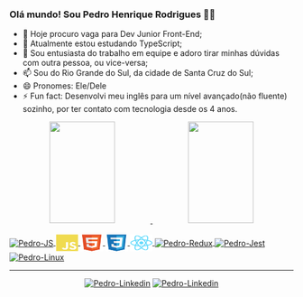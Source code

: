 ### Olá mundo! Sou Pedro Henrique Rodrigues 🦸‍♂

- 🔭 Hoje procuro vaga para Dev Junior Front-End;
- 🌱 Atualmente estou estudando TypeScript;
- 👯 Sou entusiasta do trabalho em equipe e adoro tirar minhas dúvidas com outra pessoa, ou vice-versa;
- 📫 Sou do Rio Grande do Sul, da cidade de Santa Cruz do Sul;
- 😄 Pronomes: Ele/Dele
- ⚡ Fun fact: Desenvolvi meu inglês para um nível avançado(não fluente) sozinho, por ter contato com tecnologia desde os 4 anos.

<div align="center">
  <a href="https://github.com/rafaballerini">
  <img height="180em" width="48%" src="https://github-readme-stats.vercel.app/api?username=PeDD1&show_icons=true&theme=gruvbox&include_all_commits=true&count_private=true"/>
  <img height="180em" width="48%" src="https://github-readme-stats.vercel.app/api/top-langs/?username=PeDD1&layout=compact&langs_count=7&theme=gruvbox"/>
</div>
<br>
<div style="display: inline_block">
  <img align="center" alt="Pedro-JS" height="30" width="40" src="https://cdn.jsdelivr.net/gh/devicons/devicon/icons/git/git-original.svg">
  <img align="center" alt="Pedro-Js" height="30" width="40" src="https://raw.githubusercontent.com/devicons/devicon/master/icons/javascript/javascript-plain.svg">
  <img align="center" alt="Pedro-HTML" height="30" width="40" src="https://raw.githubusercontent.com/devicons/devicon/master/icons/html5/html5-original.svg">
  <img align="center" alt="Pedro-CSS" height="30" width="40" src="https://raw.githubusercontent.com/devicons/devicon/master/icons/css3/css3-original.svg">
  <img align="center" alt="Pedro-React" height="30" width="40" src="https://raw.githubusercontent.com/devicons/devicon/master/icons/react/react-original.svg">
  <img align="center" alt="Pedro-Redux" height-"20" width="30" src="https://cdn.jsdelivr.net/gh/devicons/devicon/icons/redux/redux-original.svg">
  <img align="center" alt="Pedro-Jest" height="30" width="40" src="https://cdn.jsdelivr.net/gh/devicons/devicon/icons/jest/jest-plain.svg">
  <img align="center" alt="Pedro-Linux" height="30" width="40" src="https://cdn.jsdelivr.net/gh/devicons/devicon/icons/linux/linux-original.svg">
</div>
<hr>
<div style="display: inline_block" align="center">
  <a href="https://www.linkedin.com/in/pedrorodriguesrs/" target="_blank"><img height="30" width="125" alt="Pedro-Linkedin" src="https://img.shields.io/badge/LinkedIn-0077B5?style=for-the-badge&logo=linkedin&logoColor=white" target="_blank"></a>
  <a href="mailto:pedrohr0909@gmail.com" target="_blank"><img height="30" width="125" alt="Pedro-Linkedin" src="https://img.shields.io/badge/Gmail-D14836?style=for-the-badge&logo=gmail&logoColor=white" target="_blank"></a>
</div>
